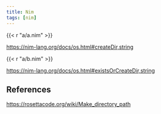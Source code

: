 ```yaml
---
title: Nim
tags: [nim]
---
```


{{< r "a/a.nim" >}}

<https://nim-lang.org/docs/os.html#createDir,string>

{{< r "a/b.nim" >}}

<https://nim-lang.org/docs/os.html#existsOrCreateDir,string>

## References

<https://rosettacode.org/wiki/Make_directory_path>
